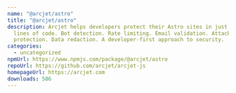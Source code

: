 ```yaml
---
name: "@arcjet/astro"
title: "@arcjet/astro"
description: Arcjet helps developers protect their Astro sites in just a few
  lines of code. Bot detection. Rate limiting. Email validation. Attack
  protection. Data redaction. A developer-first approach to security.
categories:
  - uncategorized
npmUrl: https://www.npmjs.com/package/@arcjet/astro
repoUrl: https://github.com/arcjet/arcjet-js
homepageUrl: https://arcjet.com
downloads: 586
---
```

